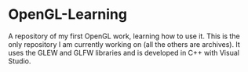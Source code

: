 # OpenGL-Learning
 A repository of my first OpenGL work, learning how to use it. This is the only repository I am currently working on (all the others are archives). It uses the GLEW and GLFW libraries and is developed in C++ with Visual Studio.
